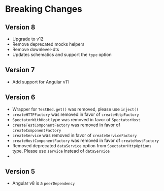 # Breaking Changes

## Version 8
- Upgrade to v12
- Remove deprecated mocks helpers
- Remove downlevel-dts
- Updates schematics and support the `type` option

## Version 7
- Add support for Angular v11 

## Version 6
- Wrapper for `TestBed.get()` was removed, please use `inject()`
- `createHTTPFactory` was removed in favor of `createHttpFactory`
- `SpectatorWithHost` type was removed in favor of `SpectatorHost`
- `createTestComponentFactory` was removed in favor of `createComponentFactory`
- `createService` was removed in favor of `createServiceFactory`
- `createHostComponentFactory` was removed in favor of `createHostFactory`
- Removed deprecated `dataService` option from `SpectatorHttpOptions` type. Please use `service` instead of `dataService`
- 

## Version 5
- Angular v8 is a `peerDependency`
